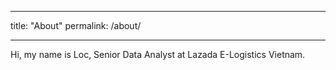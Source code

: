 ___
title: "About"
permalink: /about/
___

Hi, my name is Loc, Senior Data Analyst at Lazada E-Logistics Vietnam. 